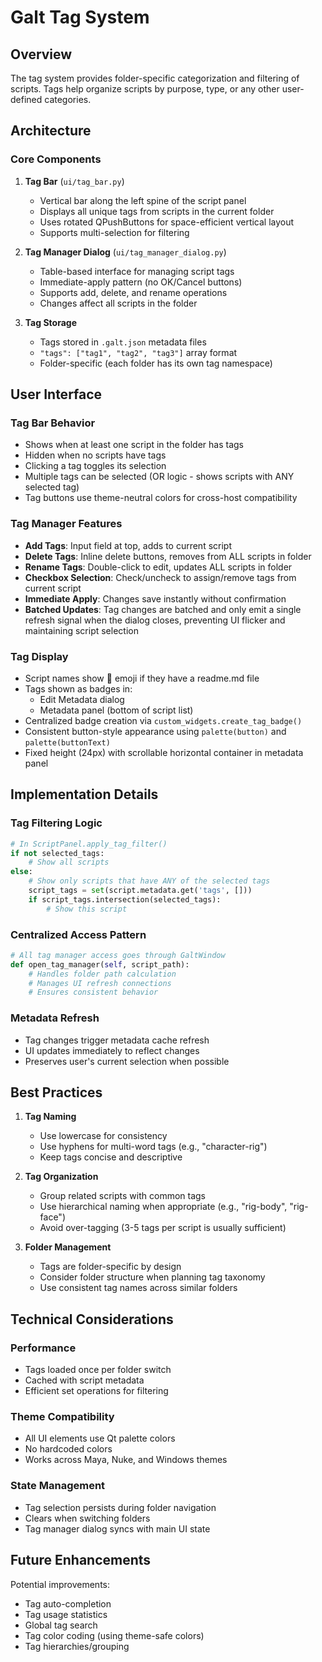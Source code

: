 # Galt Tag System

## Overview

The tag system provides folder-specific categorization and filtering of scripts. Tags help organize scripts by purpose, type, or any other user-defined categories.

## Architecture

### Core Components

1. **Tag Bar** (`ui/tag_bar.py`)
   - Vertical bar along the left spine of the script panel
   - Displays all unique tags from scripts in the current folder
   - Uses rotated QPushButtons for space-efficient vertical layout
   - Supports multi-selection for filtering

2. **Tag Manager Dialog** (`ui/tag_manager_dialog.py`)
   - Table-based interface for managing script tags
   - Immediate-apply pattern (no OK/Cancel buttons)
   - Supports add, delete, and rename operations
   - Changes affect all scripts in the folder

3. **Tag Storage**
   - Tags stored in `.galt.json` metadata files
   - `"tags": ["tag1", "tag2", "tag3"]` array format
   - Folder-specific (each folder has its own tag namespace)

## User Interface

### Tag Bar Behavior
- Shows when at least one script in the folder has tags
- Hidden when no scripts have tags
- Clicking a tag toggles its selection
- Multiple tags can be selected (OR logic - shows scripts with ANY selected tag)
- Tag buttons use theme-neutral colors for cross-host compatibility

### Tag Manager Features
- **Add Tags**: Input field at top, adds to current script
- **Delete Tags**: Inline delete buttons, removes from ALL scripts in folder
- **Rename Tags**: Double-click to edit, updates ALL scripts in folder
- **Checkbox Selection**: Check/uncheck to assign/remove tags from current script
- **Immediate Apply**: Changes save instantly without confirmation
- **Batched Updates**: Tag changes are batched and only emit a single refresh signal when the dialog closes, preventing UI flicker and maintaining script selection

### Tag Display
- Script names show 📝 emoji if they have a readme.md file
- Tags shown as badges in:
  - Edit Metadata dialog
  - Metadata panel (bottom of script list)
- Centralized badge creation via `custom_widgets.create_tag_badge()`
- Consistent button-style appearance using `palette(button)` and `palette(buttonText)`
- Fixed height (24px) with scrollable horizontal container in metadata panel

## Implementation Details

### Tag Filtering Logic
```python
# In ScriptPanel.apply_tag_filter()
if not selected_tags:
    # Show all scripts
else:
    # Show only scripts that have ANY of the selected tags
    script_tags = set(script.metadata.get('tags', []))
    if script_tags.intersection(selected_tags):
        # Show this script
```

### Centralized Access Pattern
```python
# All tag manager access goes through GaltWindow
def open_tag_manager(self, script_path):
    # Handles folder path calculation
    # Manages UI refresh connections
    # Ensures consistent behavior
```

### Metadata Refresh
- Tag changes trigger metadata cache refresh
- UI updates immediately to reflect changes
- Preserves user's current selection when possible

## Best Practices

1. **Tag Naming**
   - Use lowercase for consistency
   - Use hyphens for multi-word tags (e.g., "character-rig")
   - Keep tags concise and descriptive

2. **Tag Organization**
   - Group related scripts with common tags
   - Use hierarchical naming when appropriate (e.g., "rig-body", "rig-face")
   - Avoid over-tagging (3-5 tags per script is usually sufficient)

3. **Folder Management**
   - Tags are folder-specific by design
   - Consider folder structure when planning tag taxonomy
   - Use consistent tag names across similar folders

## Technical Considerations

### Performance
- Tags loaded once per folder switch
- Cached with script metadata
- Efficient set operations for filtering

### Theme Compatibility
- All UI elements use Qt palette colors
- No hardcoded colors
- Works across Maya, Nuke, and Windows themes

### State Management
- Tag selection persists during folder navigation
- Clears when switching folders
- Tag manager dialog syncs with main UI state

## Future Enhancements

Potential improvements:
- Tag auto-completion
- Tag usage statistics
- Global tag search
- Tag color coding (using theme-safe colors)
- Tag hierarchies/grouping